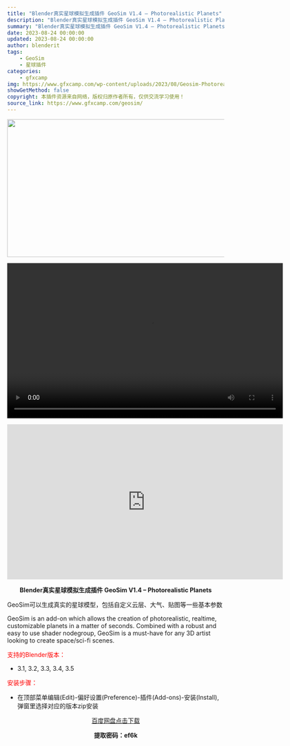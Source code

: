 ```yaml
---
title: "Blender真实星球模拟生成插件 GeoSim V1.4 – Photorealistic Planets"
description: "Blender真实星球模拟生成插件 GeoSim V1.4 – Photorealistic Planets GeoSim可以生成真实的星球模型，包括自定义云层、大气、贴图等一些基本参数 ..."
summary: "Blender真实星球模拟生成插件 GeoSim V1.4 – Photorealistic Planets GeoSim可以生成真实的星球模型，包括自定义云层、大气、贴图等一些基本参数 ..."
date: 2023-08-24 00:00:00
updated: 2023-08-24 00:00:00
author: blenderit
tags: 
    - GeoSim
    - 星球插件
categories:
    - gfxcamp
img: https://www.gfxcamp.com/wp-content/uploads/2023/08/Geosim-Photorealistic-Planets.jpg
showGetMethod: false
copyright: 本插件资源来自网络，版权归原作者所有，仅供交流学习使用！
source_link: https://www.gfxcamp.com/geosim/
---
```

<div><p><img decoding="async" class="aligncenter size-full wp-image-114600" src="https://www.gfxcamp.com/wp-content/uploads/2023/08/Geosim-Photorealistic-Planets.jpg" data-src="https://www.gfxcamp.com/wp-content/uploads/2023/08/Geosim-Photorealistic-Planets.jpg" alt="" width="640" height="320" data-srcset="https://www.gfxcamp.com/wp-content/uploads/2023/08/Geosim-Photorealistic-Planets.jpg 640w, https://www.gfxcamp.com/wp-content/uploads/2023/08/Geosim-Photorealistic-Planets-150x75.jpg 150w" data-sizes="(max-width: 640px) 100vw, 640px"><br>
</p><center><div style="width: 640px;" class="wp-video"><!--[if lt IE 9]><script>document.createElement('video');</script><![endif]-->
<video class="wp-video-shortcode" id="video-114599-1" width="640" height="360" preload="true" controls="controls"><source type="video/mp4" src="http://cloud.video.taobao.com/play/u/null/p/1/e/6/t/1/425030827033.mp4?_=1"></source><a href="http://cloud.video.taobao.com/play/u/null/p/1/e/6/t/1/425030827033.mp4">http://cloud.video.taobao.com/play/u/null/p/1/e/6/t/1/425030827033.mp4</a></video></div></center><p style="text-align: center;"><iframe loading="lazy" src="https://player.youku.com/embed/XNjAwOTEwMjA1Mg==" width="640" height="360" frameborder="0" allowfullscreen="allowfullscreen" data-mce-fragment="1"></iframe></p><p style="text-align: center;"><strong>Blender真实星球模拟生成插件 GeoSim V1.4 – Photorealistic Planets</strong></p><p>GeoSim可以生成真实的星球模型，包括自定义云层、大气、贴图等一些基本参数</p><p>GeoSim is an add-on which allows the creation of photorealistic, realtime, customizable planets in a matter of seconds. Combined with a robust and easy to use shader nodegroup, GeoSim is a must-have for any 3D artist looking to create space/sci-fi scenes.</p><p style="text-align: left;"><span style="color: #ff0000;">支持的Blender版本：</span></p><ul>
<li style="text-align: left;">3.1, 3.2, 3.3, 3.4, 3.5</li>
</ul><p><span style="color: #ff0000;">安装步骤：</span></p><ul>
<li>在顶部菜单编辑(Edit)-偏好设置(Preference)-插件(Add-ons)-安装(Install),弹窗里选择对应的版本zip安装</li>
</ul><p style="text-align: center;"><a class="maxbutton-3 maxbutton maxbutton-baidu" target="_blank" rel="noopener" href="https://pan.baidu.com/s/17bo9-Nh8ViJ1xWHyvVXQjQ?pwd=ef6k"><span class="mb-text">百度网盘点击下载</span></a></p><p style="text-align: center;"><strong>提取密码：ef6k</strong></p></div>